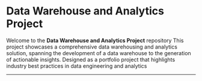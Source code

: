 # Data Warehouse and Analytics Project

Welcome to the **Data Warehouse and Analytics Project** repository
This project showcases a comprehensive data warehousing and analytics solution, spanning the development of a data warehouse to the generation of actionable insights. Designed as a portfolio project that highlights industry best practices in data engineering and analytics
___
